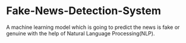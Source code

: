 # Fake-News-Detection-System
A machine learning model which is going to predict the news is fake or genuine with the help of Natural Language Processing(NLP).
